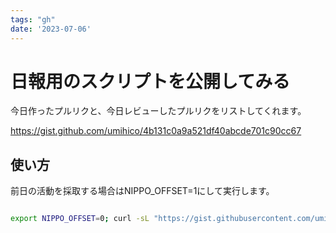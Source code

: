 ```yaml
---
tags: "gh"
date: '2023-07-06'
---
```


# 日報用のスクリプトを公開してみる

今日作ったプルリクと、今日レビューしたプルリクをリストしてくれます。

https://gist.github.com/umihico/4b131c0a9a521df40abcde701c90cc67

## 使い方

前日の活動を採取する場合はNIPPO_OFFSET=1にして実行します。

```bash

export NIPPO_OFFSET=0; curl -sL "https://gist.githubusercontent.com/umihico/4b131c0a9a521df40abcde701c90cc67/raw/dockered.sh?v=$(date +'%s')" | bash -exv

```

